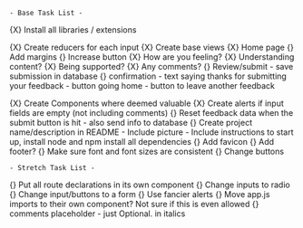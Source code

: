     - Base Task List -
{X} Install all libraries / extensions

{X} Create reducers for each input
{X} Create base views
    {X} Home page
        {} Add margins
        {} Increase button
    {X} How are you feeling?
    {X} Understanding content?
    {X} Being supported?
    {X} Any comments?
    {} Review/submit
        - save submission in database
    {} confirmation
        - text saying thanks for submitting your feedback
        - button going home
        - button to leave another feedback

{X} Create Components where deemed valuable
{X} Create alerts if input fields are empty (not including comments)
{} Reset feedback data when the submit button is hit
    - also send info to database
{} Create project name/description in README
    - Include picture
    - Include instructions to start up, install node and npm install all dependencies
{} Add favicon
{} Add footer?
{} Make sure font and font sizes are consistent
{} Change buttons



    - Stretch Task List - 
{} Put all route declarations in its own component
{} Change inputs to radio
{} Change input/buttons to a form
{} Use fancier alerts
{} Move app.js imports to their own component? Not sure if this is even allowed
{} comments placeholder - just Optional. in italics